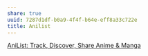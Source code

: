 ```yaml
---
share: true
uuid: 7287d1df-b0a9-4f4f-b64e-eff8a33c722e
title: Anilist
---
```

[AniList: Track, Discover, Share Anime & Manga](https://anilist.co/)
